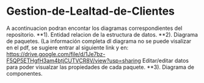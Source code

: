 # Gestion-de-Lealtad-de-Clientes

A acontinuacion podran encontar los diagramas correspondientes del repositorio.
**1). Entidad relacion de la estructura de datos.
**2). Diagrama de paquetes. (La información completa dl diagrama  no se puede visalizar en el pdf, se sugiere entrar al siguiente link y en: https://drive.google.com/file/d/1Je7bz-F5QP5ETHgfH3am4btjCUTVCR8V/view?usp=sharing
Editar/editar datos para poder visualzar las propiedades de cada paquete.
**3). Diagrama de componentes.
